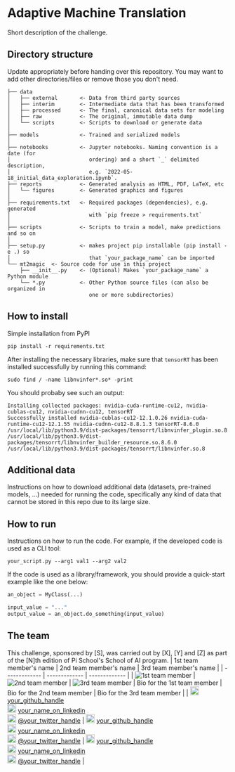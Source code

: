 # Adaptive Machine Translation
Short description of the challenge.

## Directory structure
Update appropriately before handing over this repository. You may want to add other directories/files or remove those you don't need.

```
├── data
│   ├── external       <- Data from third party sources
│   ├── interim        <- Intermediate data that has been transformed
│   ├── processed      <- The final, canonical data sets for modeling
│   ├── raw            <- The original, immutable data dump
│   └── scripts        <- Scripts to download or generate data
│
├── models             <- Trained and serialized models
│
├── notebooks          <- Jupyter notebooks. Naming convention is a date (for 
│                         ordering) and a short `_` delimited description, 
│                         e.g. `2022-05-18_initial_data_exploration.ipynb`.
├── reports            <- Generated analysis as HTML, PDF, LaTeX, etc
│   └── figures        <- Generated graphics and figures
│
├── requirements.txt   <- Required packages (dependencies), e.g. generated 
│                         with `pip freeze > requirements.txt`
│
├── scripts            <- Scripts to train a model, make predictions and so on
│
├── setup.py           <- makes project pip installable (pip install -e .) so 
│                         that `your_package_name` can be imported
└── mt2magic  <- Source code for use in this project
    ├── __init__.py    <- (Optional) Makes `your_package_name` a Python module
    └── *.py           <- Other Python source files (can also be organized in 
                          one or more subdirectories)
```

## How to install
Simple installation from PyPI
```
pip install -r requirements.txt 
```
After installing the necessary libraries, make sure that ```tensorRT``` has been installed successfully by running this command:
```
sudo find / -name libnvinfer*.so* -print
```
You should probaby see such an output:
```
Installing collected packages: nvidia-cuda-runtime-cu12, nvidia-cublas-cu12, nvidia-cudnn-cu12, tensorRT
Successfully installed nvidia-cublas-cu12-12.1.0.26 nvidia-cuda-runtime-cu12-12.1.55 nvidia-cudnn-cu12-8.8.1.3 tensorRT-8.6.0
/usr/local/lib/python3.9/dist-packages/tensorrt/libnvinfer_plugin.so.8
/usr/local/lib/python3.9/dist-packages/tensorrt/libnvinfer_builder_resource.so.8.6.0
/usr/local/lib/python3.9/dist-packages/tensorrt/libnvinfer.so.8
```

## Additional data
Instructions on how to download additional data (datasets, pre-trained models, ...) needed for running the code, specifically any kind of data that cannot be stored in this repo due to its large size.

## How to run
Instructions on how to run the code. For example, if the developed code is used as a CLI tool:
```
your_script.py --arg1 val1 --arg2 val2
```
If the code is used as a library/framework, you should provide a quick-start example like the one below:
```python
an_object = MyClass(...)

input_value = "..."
output_value = an_object.do_something(input_value)
```

## The team
This challenge, sponsored by [S], was carried out by [X], [Y] and [Z] as part of the [N]th edition of Pi School's School of AI program.
| 1st team member's name  | 2nd team member's name | 3rd team member's name |
| ------------- | ------------- | ------------- |
| ![1st team member](https://cdn.icon-icons.com/icons2/2643/PNG/512/male_man_people_person_avatar_white_tone_icon_159363.png) | ![2nd team member](https://cdn.icon-icons.com/icons2/2643/PNG/512/female_woman_people_person_avatar_black_tone_icon_159371.png) | ![3rd team member](https://cdn.icon-icons.com/icons2/2643/PNG/512/male_man_boy_person_avatar_people_white_tone_icon_159357.png)
| Bio for the 1st team member | Bio for the 2nd team member | Bio for the 3rd team member |
| <img src="https://camo.githubusercontent.com/b079fe922f00c4b86f1b724fbc2e8141c468794ce8adbc9b7456e5e1ad09c622/68747470733a2f2f6564656e742e6769746875622e696f2f537570657254696e7949636f6e732f696d616765732f7376672f6769746875622e737667" width="20"> [your_github_handle](https://github.com/your_github_handle)<br/> <img src="https://camo.githubusercontent.com/c8a9c5b414cd812ad6a97a46c29af67239ddaeae08c41724ff7d945fb4c047e5/68747470733a2f2f6564656e742e6769746875622e696f2f537570657254696e7949636f6e732f696d616765732f7376672f6c696e6b6564696e2e737667" width="20"> [your_name_on_linkedin](https://linkedin.com/in/your_linkedin)<br/> <img src="https://camo.githubusercontent.com/35b0b8bfbd8840f35607fb56ad0a139047fd5d6e09ceb060c5c6f0a5abd1044c/68747470733a2f2f6564656e742e6769746875622e696f2f537570657254696e7949636f6e732f696d616765732f7376672f747769747465722e737667" width="20"> [@your_twitter_handle](https://twitter.com/your_twitter_handle) | <img src="https://camo.githubusercontent.com/b079fe922f00c4b86f1b724fbc2e8141c468794ce8adbc9b7456e5e1ad09c622/68747470733a2f2f6564656e742e6769746875622e696f2f537570657254696e7949636f6e732f696d616765732f7376672f6769746875622e737667" width="20"> [your_github_handle](https://github.com/your_github_handle)<br/> <img src="https://camo.githubusercontent.com/c8a9c5b414cd812ad6a97a46c29af67239ddaeae08c41724ff7d945fb4c047e5/68747470733a2f2f6564656e742e6769746875622e696f2f537570657254696e7949636f6e732f696d616765732f7376672f6c696e6b6564696e2e737667" width="20"> [your_name_on_linkedin](https://linkedin.com/in/your_linkedin)<br/> <img src="https://camo.githubusercontent.com/35b0b8bfbd8840f35607fb56ad0a139047fd5d6e09ceb060c5c6f0a5abd1044c/68747470733a2f2f6564656e742e6769746875622e696f2f537570657254696e7949636f6e732f696d616765732f7376672f747769747465722e737667" width="20"> [@your_twitter_handle](https://twitter.com/your_twitter_handle) | <img src="https://camo.githubusercontent.com/b079fe922f00c4b86f1b724fbc2e8141c468794ce8adbc9b7456e5e1ad09c622/68747470733a2f2f6564656e742e6769746875622e696f2f537570657254696e7949636f6e732f696d616765732f7376672f6769746875622e737667" width="20"> [your_github_handle](https://github.com/your_github_handle)<br/> <img src="https://camo.githubusercontent.com/c8a9c5b414cd812ad6a97a46c29af67239ddaeae08c41724ff7d945fb4c047e5/68747470733a2f2f6564656e742e6769746875622e696f2f537570657254696e7949636f6e732f696d616765732f7376672f6c696e6b6564696e2e737667" width="20"> [your_name_on_linkedin](https://linkedin.com/in/your_linkedin)<br/> <img src="https://camo.githubusercontent.com/35b0b8bfbd8840f35607fb56ad0a139047fd5d6e09ceb060c5c6f0a5abd1044c/68747470733a2f2f6564656e742e6769746875622e696f2f537570657254696e7949636f6e732f696d616765732f7376672f747769747465722e737667" width="20"> [@your_twitter_handle](https://twitter.com/your_twitter_handle) |
